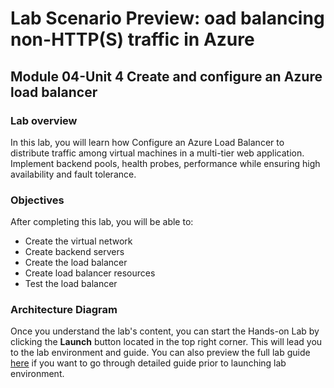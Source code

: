 # Lab Scenario Preview: oad balancing non-HTTP(S) traffic in Azure

## Module 04-Unit 4 Create and configure an Azure load balancer

### Lab overview

In this lab, you will learn how Configure an Azure Load Balancer to distribute traffic among virtual machines in a multi-tier web application. Implement backend pools, health probes, performance while ensuring high availability and fault tolerance.

### Objectives
  
After completing this lab, you will be able to:

-  Create the virtual network
-  Create backend servers
-  Create the load balancer
-  Create load balancer resources
-  Test the load balancer

### Architecture Diagram

Once you understand the lab's content, you can start the Hands-on Lab by clicking the **Launch** button located in the top right corner. This will lead you to the lab environment and guide. You can also preview the full lab guide [here](https://experience.cloudlabs.ai/#/labguidepreview/7a377cf5-d012-47bc-ae89-086c23f86b94) if you want to go through detailed guide prior to launching lab environment.








